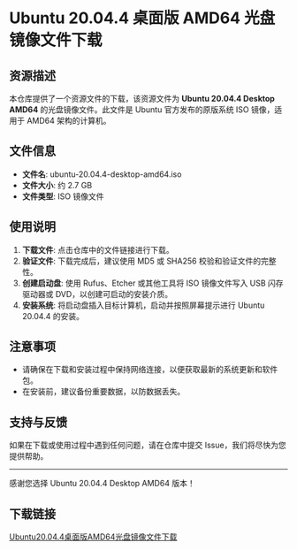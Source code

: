 # Ubuntu 20.04.4 桌面版 AMD64 光盘镜像文件下载

## 资源描述

本仓库提供了一个资源文件的下载，该资源文件为 **Ubuntu 20.04.4 Desktop AMD64** 的光盘镜像文件。此文件是 Ubuntu 官方发布的原版系统 ISO 镜像，适用于 AMD64 架构的计算机。

## 文件信息

- **文件名**: ubuntu-20.04.4-desktop-amd64.iso
- **文件大小**: 约 2.7 GB
- **文件类型**: ISO 镜像文件

## 使用说明

1. **下载文件**: 点击仓库中的文件链接进行下载。
2. **验证文件**: 下载完成后，建议使用 MD5 或 SHA256 校验和验证文件的完整性。
3. **创建启动盘**: 使用 Rufus、Etcher 或其他工具将 ISO 镜像文件写入 USB 闪存驱动器或 DVD，以创建可启动的安装介质。
4. **安装系统**: 将启动盘插入目标计算机，启动并按照屏幕提示进行 Ubuntu 20.04.4 的安装。

## 注意事项

- 请确保在下载和安装过程中保持网络连接，以便获取最新的系统更新和软件包。
- 在安装前，建议备份重要数据，以防数据丢失。

## 支持与反馈

如果在下载或使用过程中遇到任何问题，请在仓库中提交 Issue，我们将尽快为您提供帮助。

---

感谢您选择 Ubuntu 20.04.4 Desktop AMD64 版本！

## 下载链接

[Ubuntu20.04.4桌面版AMD64光盘镜像文件下载](https://pan.quark.cn/s/41878abd89fd)